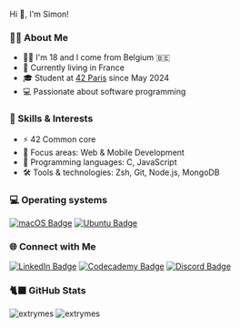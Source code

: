 Hi 👋, I'm Simon!

### 👨‍💻 About Me
- 👨‍🎓 I'm 18 and I come from Belgium 🇧🇪
- 📍 Currently living in France
- 🎓 Student at [42 Paris](https://42.fr/en/homepage/) since May 2024
- 💻 Passionate about software programming

### 🔧 Skills & Interests
- ⚡️ 42 Common core
- 🎯 Focus areas: Web & Mobile Development
- 👾 Programming languages: C, JavaScript
- 🛠️ Tools & technologies: Zsh, Git, Node.js, MongoDB

### 💻 Operating systems
<p>
  <a href="#"><img src="https://img.shields.io/badge/macOS-black?style=for-the-badge&logo=apple&logoColor=white" alt="macOS Badge" /></a>
  <a href="#"><img src="https://img.shields.io/badge/Ubuntu-orange?style=for-the-badge&logo=ubuntu&logoColor=white" alt="Ubuntu Badge" /></a>
</p>

### 🌐 Connect with Me
<p>
  <a href="https://linkedin.com/in/simon-abras-640b941a1"><img src="https://img.shields.io/badge/LinkedIn-blue?style=for-the-badge&logo=linkedin&logoColor=white" alt="LinkedIn Badge" /></a>
  <a href="https://codecademy.com/profiles/extrymes"><img src="https://img.shields.io/badge/Codecademy-linen?style=for-the-badge&logo=codecademy&logoColor=black" alt="Codecademy Badge" /></a>
  <a href="#"><img src="https://img.shields.io/badge/extrymes-royalblue?style=for-the-badge&logo=discord&logoColor=white" alt="Discord Badge" /></a>
</p>

### 🐈‍⬛ GitHub Stats
<p>
  <img src="https://github-readme-stats.vercel.app/api?username=extrymes&show_icons=true&locale=en&theme=material-palenight&hide_border=true" alt="extrymes" />
  <img src="http://github-readme-streak-stats.herokuapp.com?user=extrymes&locale=en&theme=material-palenight&hide_border=true" alt="extrymes" />
<p>
